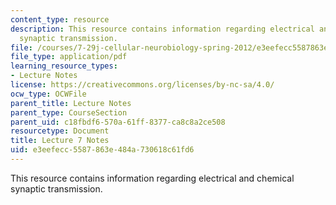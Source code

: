 ```yaml
---
content_type: resource
description: This resource contains information regarding electrical and chemical
  synaptic transmission.
file: /courses/7-29j-cellular-neurobiology-spring-2012/e3eefecc5587863e484a730618c61fd6_MIT7_29JS12_lecture7.pdf
file_type: application/pdf
learning_resource_types:
- Lecture Notes
license: https://creativecommons.org/licenses/by-nc-sa/4.0/
ocw_type: OCWFile
parent_title: Lecture Notes
parent_type: CourseSection
parent_uid: c18fbdf6-570a-61ff-8377-ca8c8a2ce508
resourcetype: Document
title: Lecture 7 Notes
uid: e3eefecc-5587-863e-484a-730618c61fd6
---
```

This resource contains information regarding electrical and chemical synaptic transmission.